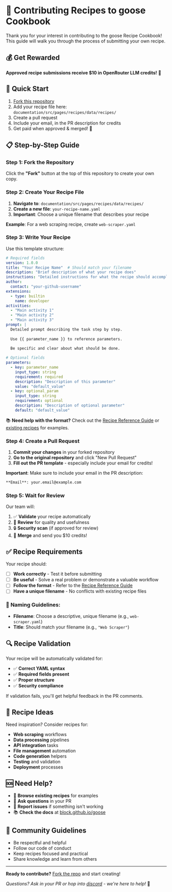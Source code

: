 # 🍳 Contributing Recipes to goose Cookbook

Thank you for your interest in contributing to the goose Recipe Cookbook! This guide will walk you through the process of submitting your own recipe.

## 💰 Get Rewarded

**Approved recipe submissions receive $10 in OpenRouter LLM credits!** 🎉

## 🚀 Quick Start

1. [Fork this repository](https://github.com/block/goose/fork)
2. Add your recipe file here: `documentation/src/pages/recipes/data/recipes/`
3. Create a pull request
4. Include your email, in the PR description for credits
5. Get paid when approved & merged! 💸

## 📋 Step-by-Step Guide

### Step 1: Fork the Repository

Click the **"Fork"** button at the top of this repository to create your own copy.

### Step 2: Create Your Recipe File

1. **Navigate to**: `documentation/src/pages/recipes/data/recipes/`
2. **Create a new file**: `your-recipe-name.yaml`
3. **Important**: Choose a unique filename that describes your recipe

**Example**: For a web scraping recipe, create `web-scraper.yaml`

### Step 3: Write Your Recipe

Use this template structure:

```yaml
# Required fields
version: 1.0.0
title: "Your Recipe Name"  # Should match your filename
description: "Brief description of what your recipe does"
instructions: "Detailed instructions for what the recipe should accomplish"
author:
  contact: "your-github-username"
extensions:
  - type: builtin
    name: developer
activities:
  - "Main activity 1"
  - "Main activity 2"
  - "Main activity 3"
prompt: |
  Detailed prompt describing the task step by step.
  
  Use {{ parameter_name }} to reference parameters.
  
  Be specific and clear about what should be done.

# Optional fields
parameters:
  - key: parameter_name
    input_type: string
    requirement: required
    description: "Description of this parameter"
    value: "default_value"
  - key: optional_param
    input_type: string
    requirement: optional
    description: "Description of optional parameter"
    default: "default_value"
```

📚 **Need help with the format?** Check out the [Recipe Reference Guide](https://block.github.io/goose/docs/guides/recipes/recipe-reference) or [existing recipes](documentation/src/pages/recipes/data/recipes/) for examples.

### Step 4: Create a Pull Request

1. **Commit your changes** in your forked repository
2. **Go to the original repository** and click "New Pull Request"
3. **Fill out the PR template** - especially include your email for credits!

**Important**: Make sure to include your email in the PR description:

```markdown
**Email**: your.email@example.com
```

### Step 5: Wait for Review

Our team will:
1. ✅ **Validate** your recipe automatically
2. 👀 **Review** for quality and usefulness
3. 🔒 **Security scan** (if approved for review)
4. 🎉 **Merge** and send you $10 credits!

## ✅ Recipe Requirements

Your recipe should:

- [ ] **Work correctly** - Test it before submitting
- [ ] **Be useful** - Solve a real problem or demonstrate a valuable workflow
- [ ] **Follow the format** - Refer to the [Recipe Reference Guide](https://block.github.io/goose/docs/guides/recipes/recipe-reference)
- [ ] **Have a unique filename** - No conflicts with existing recipe files

### 📝 **Naming Guidelines:**
- **Filename**: Choose a descriptive, unique filename (e.g., `web-scraper.yaml`)
- **Title**: Should match your filename (e.g., `"Web Scraper"`)

## 🔍 Recipe Validation

Your recipe will be automatically validated for:

- ✅ **Correct YAML syntax**
- ✅ **Required fields present**
- ✅ **Proper structure**
- ✅ **Security compliance**

If validation fails, you'll get helpful feedback in the PR comments.

## 🎯 Recipe Ideas

Need inspiration? Consider recipes for:

- **Web scraping** workflows
- **Data processing** pipelines
- **API integration** tasks
- **File management** automation
- **Code generation** helpers
- **Testing** and validation
- **Deployment** processes

## 🆘 Need Help?

- 📖 **Browse existing recipes** for examples
- 💬 **Ask questions** in your PR
- 🐛 **Report issues** if something isn't working
- 📚 **Check the docs** at [block.github.io/goose](https://block.github.io/goose/docs/guides/recipes/)

## 🤝 Community Guidelines

- Be respectful and helpful
- Follow our code of conduct
- Keep recipes focused and practical
- Share knowledge and learn from others

---

**Ready to contribute?** [Fork the repo](https://github.com/block/goose/fork) and start creating! 

*Questions? Ask in your PR or hop into [discord](https://discord.gg/block-opensource) - we're here to help!* 💙
